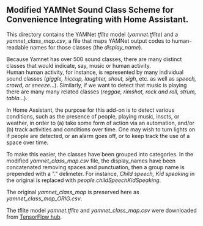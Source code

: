 ## Modified YAMNet Sound Class Scheme for Convenience Integrating with Home Assistant.

This directory contains the YAMNet *tflite* model (*yamnet.tflite*)
and a *yamnet_class_map.csv*, a file that maps YAMNet output codes to
human-readable names for those classes (the *display_name*).

Because Yamnet has over 500 sound classes, there are
many distinct classes that would indicate, say, music or human activity.  
Human human activity, for instance, is represented by many individual
sound classes (*giggle, hiccup, laughter, shout, sigh*, etc. as well as
*speech, crowd, or sneeze*...). Similarly, if we want to detect that
music is playing there are many many related classes (*reggae, rimshot, rock and roll,
strum, tabla*...).

In Home Assistant, the purpose for this add-on is to detect various conditions, such 
as the presence of people, playing music, inscts, or weather, in order to (a) take some form of 
action via an automation, and/or (b) track activities and conditions over time.  One may
wish to turn lights on if people are detected, or an alarm goes off, or to keep track the
use of a space over time.


To make this easier, the classes have been grouped into categories.  In the modified
*yamnet_class_map.csv* file, the display_names have been concatenated removing spaces
and punctuation, then a group name is prepended with a "." delimeter.  For instance,
*Child speech, Kid speaking* in the original is replaced with *people.childSpeechKidSpeaking*.

The original *yamnet_class_map* is preserved here as *yamnet_class_map_ORIG.csv*.

The tflite model *yamnet.tflite* and *yamnet_class_map.csv* were downloaded from 
[TensorFlow hub](https://www.kaggle.com/models/google/yamnet/tfLite/classification-tflite/1?lite-format=tflite&tfhub-redirect=true).
